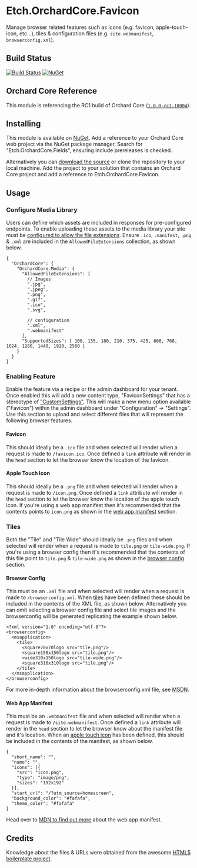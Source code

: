 # Etch.OrchardCore.Favicon

Manage browser related features such as icons (e.g. favicon, apple-touch-icon, etc...), tiles & configuration files (e.g. `site.webmanifest`, `browserconfig.xml`).

## Build Status

[![Build Status](https://secure.travis-ci.org/etchuk/Etch.OrchardCore.Fields.png?branch=master)](http://travis-ci.org/etchuk/Etch.OrchardCore.Favicon) [![NuGet](https://img.shields.io/nuget/v/Etch.OrchardCore.Fields.svg)](https://www.nuget.org/packages/Etch.OrchardCore.Favicon)

## Orchard Core Reference

This module is referencing the RC1 build of Orchard Core ([`1.0.0-rc1-10004`](https://www.nuget.org/packages/OrchardCore.Module.Targets/1.0.0-rc1-10004)).

## Installing

This module is available on [NuGet](https://www.nuget.org/packages/Etch.OrchardCore.Favicon). Add a reference to your Orchard Core web project via the NuGet package manager. Search for "Etch.OrchardCore.Fields", ensuring include prereleases is checked.

Alternatively you can [download the source](https://github.com/etchuk/Etch.OrchardCore.Favicon/archive/master.zip) or clone the repository to your local machine. Add the project to your solution that contains an Orchard Core project and add a reference to Etch.OrchardCore.Favicon.

## Usage

### Configure Media Library

Users can define which assets are included in responses for pre-configured endpoints. To enable uploading these assets to the media library your site must be [configured to allow the file extensions](https://orchardcore.readthedocs.io/en/dev/docs/reference/modules/Media/). Ensure `.ico`, `.manifest`, `.png` & `.xml` are included in the `AllowedFileExtensions` collection, as shown below.

```
{
  "OrchardCore": {
    "OrchardCore.Media": {
      "AllowedFileExtensions": [
        // Images
        ".jpg",
        ".jpeg",
        ".png",
        ".gif",
        ".ico",
        ".svg",

        // configuration
        ".xml",
        ".webmanifest"
      ],
      "SupportedSizes": [ 100, 135, 180, 210, 375, 425, 600, 768, 1024, 1280, 1440, 1920, 2560 ]
    }
  }
}
```

### Enabling Feature

Enable the feature via a recipe or the admin dashboard for your tenant. Once enabled this will add a new content type, "FaviconSettings" that has a stereotype of ["CustomSettings"](https://orchardcore.readthedocs.io/en/dev/docs/reference/modules/CustomSettings/). This will make a new menu option available ("Favicon") within the admin dashboard under "Configuration" -> "Settings". Use this section to upload and select different files that will represent the following browser features.

#### Favicon

This should ideally be a `.ico` file and when selected will render when a request is made to `/favicon.ico`. Once defined a `link` attribute will render in the `head` section to let the browser know the location of the favicon.

#### Apple Touch Icon

This should ideally be a `.png` file and when selected will render when a request is made to `/icon.png`. Once defined a `link` attribute will render in the `head` section to let the browser know the location of the apple touch icon. If you're using a web app manifest then it's recommended that the contents points to `icon.png` as shown in the [web app manifest](#web-app-manifest) section.

### Tiles

Both the "Tile" and "Tile Wide" should ideally be `.png` files and when selected will render when a request is made to `tile.png` or `tile-wide.png`. If you're using a browser config then it's recommended that the contents of this file point to `tile.png` & `tile-wide.png` as shown in the [browser config](#browser-config) section.

#### Browser Config

This must be an `.xml` file and when selected will render when a request is made to `/browserconfig.xml`. When [tiles](#tiles) have been defined these should be included in the contents of the XML file, as shown below. Alternatively you can omit selecting a browser config file and select tile images and the browserconfig will be generated replicating the example shown below.

```
<?xml version="1.0" encoding="utf-8"?>
<browserconfig>
  <msapplication>
    <tile>
      <square70x70logo src="tile.png"/>
      <square150x150logo src="tile.png"/>
      <wide310x150logo src="tile-wide.png"/>
      <square310x310logo src="tile.png"/>
    </tile>
  </msapplication>
</browserconfig>
```

For more in-depth information about the browserconfig.xml file, see [MSDN](<https://docs.microsoft.com/en-us/previous-versions/windows/internet-explorer/ie-developer/platform-apis/dn320426(v=vs.85)>).

#### Web App Manifest

This must be an `.webmanifest` file and when selected will render when a request is made to `/site.webmanifest`. Once defined a `link` attribute will render in the `head` section to let the browser know about the manifest file and it's location. When an [apple touch icon](#apple-touch-icon) has been defined, this should be included in the contents of the manifest, as shown below.

```
{
  "short_name": "",
  "name": "",
  "icons": [{
    "src": "icon.png",
    "type": "image/png",
    "sizes": "192x192"
  }],
  "start_url": "/?utm_source=homescreen",
  "background_color": "#fafafa",
  "theme_color": "#fafafa"
}
```

Head over to [MDN to find out more](https://developer.mozilla.org/en-US/docs/Web/Manifest) about the web app manifest.

## Credits

Knowledge about the files & URLs were obtained from the awesome [HTML5 boilerplate project](https://html5boilerplate.com/).
